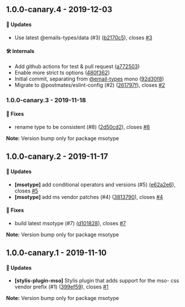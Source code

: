 ## 1.0.0-canary.4 - 2019-12-03

#### 🚀 Updates

- Use latest @emails-types/data (#3)
  ([b2170c5](https://github.com/email-types/msotype/commit/b2170c5)), closes
  [#3](https://github.com/email-types/msotype/issues/3)

#### 🛠 Internals

- Add github actions for test & pull request
  ([a772503](https://github.com/email-types/msotype/commit/a772503))
- Enable more strict ts options
  ([480f362](https://github.com/email-types/msotype/commit/480f362))
- Initial commit, separating from [@email-types](https://github.com/email-types)
  mono ([92d30f8](https://github.com/email-types/msotype/commit/92d30f8))
- Migrate to @postmates/eslint-config (#2)
  ([261797f](https://github.com/email-types/msotype/commit/261797f)), closes
  [#2](https://github.com/email-types/msotype/issues/2)

### 1.0.0-canary.3 - 2019-11-18

#### 🐞 Fixes

- rename type to be consistent (#8)
  ([2d50cd2](https://github.com/email-types/email-types/commit/2d50cd2)), closes
  [#8](https://github.com/email-types/email-types/issues/8)

**Note:** Version bump only for package msotype

## 1.0.0-canary.2 - 2019-11-17

#### 🚀 Updates

- **[msotype]** add conditional operators and versions (#5)
  ([e62a2e6](https://github.com/email-types/email-types/commit/e62a2e6)), closes
  [#5](https://github.com/email-types/email-types/issues/5)
- **[msotype]** add ms vendor patches (#4)
  ([3813790](https://github.com/email-types/email-types/commit/3813790)), closes
  [#4](https://github.com/email-types/email-types/issues/4)

#### 🐞 Fixes

- build latest msotype (#7)
  ([d101828](https://github.com/email-types/email-types/commit/d101828)), closes
  [#7](https://github.com/email-types/email-types/issues/7)

**Note:** Version bump only for package msotype

## 1.0.0-canary.1 - 2019-11-10

#### 🚀 Updates

- **[stylis-plugin-mso]** Stylis plugin that adds support for the mso- css
  vendor prefix (#1)
  ([399ef59](https://github.com/email-types/email-types/tree/master/packages/msotype/commit/399ef59)),
  closes
  [#1](https://github.com/email-types/email-types/tree/master/packages/msotype/issues/1)

**Note:** Version bump only for package msotype
